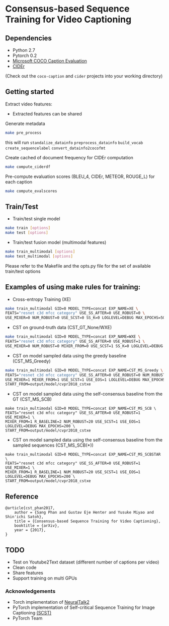 # Consensus-based Sequence Training for Video Captioning #

## Dependencies ###

* Python 2.7
* Pytorch 0.2
* [Microsoft COCO Caption Evaluation](https://github.com/tylin/coco-caption)
* [CIDEr](https://github.com/ruotianluo/cider)

(Check out the `coco-caption` and `cider` projects into your working directory)

## Getting started ###

Extract video features:
  - Extracted features can be shared

Generate metadata

```bash
make pre_process
```
this will run `standalize_datainfo` `preprocess_datainfo` `build_vocab` `create_sequencelabel` `convert_datainfo2cocofmt`

Create cached of document frequency for CIDEr computation
```bash
make compute_ciderdf
```

Pre-compute evaluation scores (BLEU_4, CIDEr, METEOR, ROUGE_L) for each caption
```bash
make compute_evalscores
```

## Train/Test ###

* Train/test single model
```bash
make train [options]
make test [options]
```
* Train/test fusion model (multimodal features)
```bash
make train_multimodal [options]
make test_multimodal [options]
```

Please refer to the Makefile and the opts.py file for the set of available train/test options

## Examples of using make rules for training:
* Cross-entropy Training (XE)
```bash
make train_multimodal GID=0 MODEL_TYPE=concat EXP_NAME=XE \
FEATS="resnet c3d mfcc category" USE_SS_AFTER=0 USE_ROBUST=0 \
USE_MIXER=0 NUM_ROBUST=0 USE_SCST=0 SS_K=0 LOGLEVEL=DEBUG MAX_EPOCHS=50
```

* CST on ground-truth data (CST_GT_None/WXE)

```bash
make train_multimodal GID=0 MODEL_TYPE=concat EXP_NAME=WXE \
FEATS="resnet c3d mfcc category" USE_SS_AFTER=0 USE_ROBUST=1 \
USE_MIXER=0 NUM_ROBUST=0 MIXER_FROM=0 USE_SCST=1 SS_K=0 LOGLEVEL=DEBUG MAX_EPOCHS=50
```

* CST on model sampled data using the greedy baseline (CST_MS_Greedy)

```bash
make train_multimodal GID=0 MODEL_TYPE=concat EXP_NAME=CST_MS_Greedy \
FEATS="resnet c3d mfcc category" USE_SS_AFTER=0 USE_ROBUST=0 NUM_ROBUST=0 \
USE_MIXER=1 MIXER_FROM=1 USE_SCST=1 USE_EOS=1 LOGLEVEL=DEBUG MAX_EPOCHS=200 \
START_FROM=output/model/cvpr2018_cstxe
```

* CST on model sampled data using the self-consensus baseline from the GT (CST_MS_SCB)

```
make train_multimodal GID=0 MODEL_TYPE=concat EXP_NAME=CST_MS_SCB \
FEATS="resnet c3d mfcc category" USE_SS_AFTER=0 USE_ROBUST=1 USE_MIXER=1 \
MIXER_FROM=1 R_BASELINE=2 NUM_ROBUST=20 USE_SCST=1 USE_EOS=1 LOGLEVEL=DEBUG MAX_EPOCHS=200 \
START_FROM=output/model/cvpr2018_cstxe
```

* CST on model sampled data using the self-consensus baseline from the sampled sequences (CST_MS_SCB(*))

```
make train_multimodal GID=0 MODEL_TYPE=concat EXP_NAME=CST_MS_SCBSTAR \
FEATS="resnet c3d mfcc category" USE_SS_AFTER=0 USE_ROBUST=1 USE_MIXER=1 \
MIXER_FROM=1 R_BASELINE=1 NUM_ROBUST=20 USE_SCST=1 USE_EOS=1 LOGLEVEL=DEBUG MAX_EPOCHS=200 \
START_FROM=output/model/cvpr2018_cstxe
```

## Reference

    @article{cst_phan2017,
        author = {Sang Phan and Gustav Eje Henter and Yusuke Miyao and Shin'ichi Satoh},
        title = {Consensus-based Sequence Training for Video Captioning},
        booktitle = {arXiv},
        year = {2017},
    }
    
## TODO 

* Test on Youtube2Text dataset (different number of captions per video)
* Clean code
* Share features
* Support training on multi GPUs

### Acknowledgements ###

* Torch implementation of [NeuralTalk2](https://github.com/karpathy/neuraltalk2)
* PyTorch implementation of Self-critical Sequence Training for Image Captioning [(SCST)](https://github.com/ruotianluo/self-critical.pytorch)
* PyTorch Team
